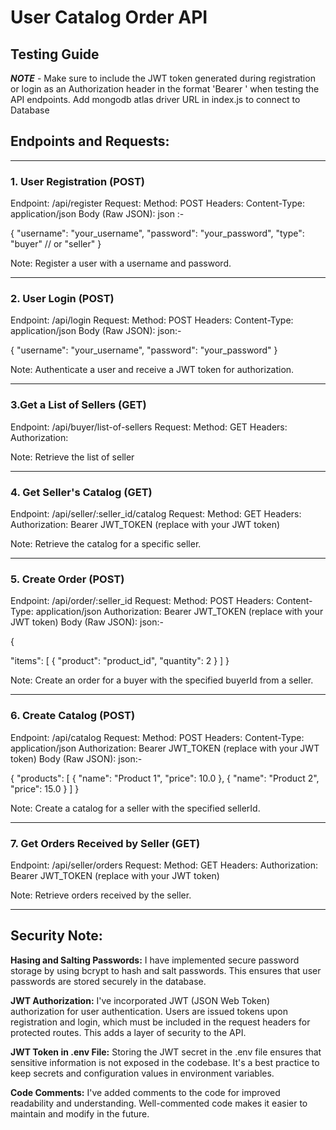 # User Catalog Order API

## Testing Guide

***NOTE*** -  Make sure to include the JWT token generated during registration or login as an Authorization header in the format 'Bearer <token>' when testing the API endpoints. Add mongodb atlas driver URL in index.js to connect to Database
 
## Endpoints and Requests:

_________________________________________________________
### 1. User Registration (POST)

Endpoint: /api/register
Request:
Method: POST
Headers:
Content-Type: application/json
Body (Raw JSON):
json :-

{
  "username": "your_username",
  "password": "your_password",
  "type": "buyer" // or "seller"
}

Note: Register a user with a username and password.
___________________________________________________________

### 2. User Login (POST)

Endpoint: /api/login
Request:
Method: POST
Headers:
Content-Type: application/json
Body (Raw JSON):
json:-

{
  "username": "your_username",
  "password": "your_password"
}

Note: Authenticate a user and receive a JWT token for authorization.
_______________________________________________________________

### 3.Get a List of Sellers (GET)

Endpoint:  /api/buyer/list-of-sellers
Request:
Method: GET
Headers:
Authorization: 

Note: Retrieve the list of seller
___________________________________________________________

### 4. Get Seller's Catalog (GET)

Endpoint: /api/seller/:seller_id/catalog
Request:
Method: GET
Headers:
Authorization: Bearer JWT_TOKEN (replace with your JWT token)

Note: Retrieve the catalog for a specific seller.
______________________________________________________________

### 5. Create Order (POST)

Endpoint: /api/order/:seller_id
Request:
Method: POST
Headers:
Content-Type: application/json
Authorization: Bearer JWT_TOKEN (replace with your JWT token)
Body (Raw JSON):
json:-

{
  
  "items": [
    {
      "product": "product_id",
      "quantity": 2
    }
  ]
}

Note: Create an order for a buyer with the specified buyerId from a seller.
________________________________________________________________

### 6. Create Catalog (POST)

Endpoint: /api/catalog
Request:
Method: POST
Headers:
Content-Type: application/json
Authorization: Bearer JWT_TOKEN (replace with your JWT token)
Body (Raw JSON):
json:-

{
  "products": [
    {
      "name": "Product 1",
      "price": 10.0
    },
    {
      "name": "Product 2",
      "price": 15.0
    }
  ]
}

Note: Create a catalog for a seller with the specified sellerId.

_____________________________________________________________

### 7. Get Orders Received by Seller (GET)

Endpoint: /api/seller/orders
Request:
Method: GET
Headers:
Authorization: Bearer JWT_TOKEN (replace with your JWT token)

Note: Retrieve orders received by the seller.
________________________________________________________________

## Security Note:

**Hasing and Salting Passwords:** I have implemented secure password storage by using bcrypt to hash and salt passwords. This ensures that user passwords are stored securely in the database.

**JWT Authorization:** I've incorporated JWT (JSON Web Token) authorization for user authentication. Users are issued tokens upon registration and login, which must be included in the request headers for protected routes. This adds a layer of security to the API.

**JWT Token in .env File:** Storing the JWT secret in the .env file ensures that sensitive information is not exposed in the codebase. It's a best practice to keep secrets and configuration values in environment variables.

**Code Comments:** I've added comments to the code for improved readability and understanding. Well-commented code makes it easier to maintain and modify in the future.
